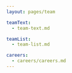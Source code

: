 ```yaml
---
layout: pages/team

teamText:
  - team-text.md

teamList:
  - team-list.md

careers:
  - careers/careers.md
---
```

